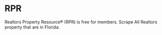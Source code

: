 # RPR
Realtors Property Resource® (RPR) is free for members. Scrape All Realtors property that are in Florida. 
